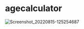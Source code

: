 # agecalculator
![Screenshot_20220815-125254687](https://user-images.githubusercontent.com/71622834/184597871-e17c5bfa-6e5e-4a4b-b74c-a836a086c7f3.jpg)



